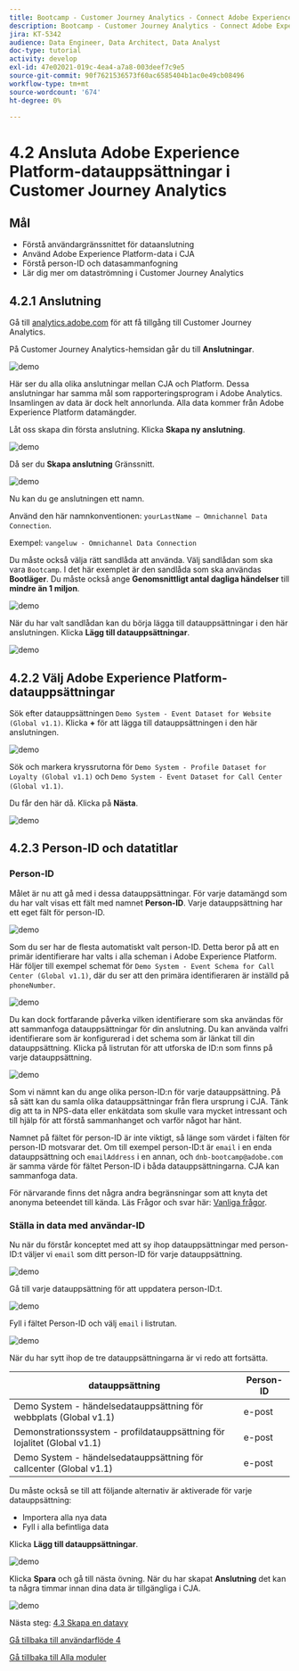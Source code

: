 ```yaml
---
title: Bootcamp - Customer Journey Analytics - Connect Adobe Experience Platform Datasets in Customer Journey Analytics
description: Bootcamp - Customer Journey Analytics - Connect Adobe Experience Platform Datasets in Customer Journey Analytics
jira: KT-5342
audience: Data Engineer, Data Architect, Data Analyst
doc-type: tutorial
activity: develop
exl-id: 47e02021-019c-4ea4-a7a8-003deef7c9e5
source-git-commit: 90f7621536573f60ac6585404b1ac0e49cb08496
workflow-type: tm+mt
source-wordcount: '674'
ht-degree: 0%

---
```


# 4.2 Ansluta Adobe Experience Platform-datauppsättningar i Customer Journey Analytics

## Mål

- Förstå användargränssnittet för dataanslutning
- Använd Adobe Experience Platform-data i CJA
- Förstå person-ID och datasammanfogning
- Lär dig mer om dataströmning i Customer Journey Analytics

## 4.2.1 Anslutning

Gå till [analytics.adobe.com](https://analytics.adobe.com) för att få tillgång till Customer Journey Analytics.

På Customer Journey Analytics-hemsidan går du till **Anslutningar**.

![demo](./images/cja2.png)

Här ser du alla olika anslutningar mellan CJA och Platform. Dessa anslutningar har samma mål som rapporteringsprogram i Adobe Analytics. Insamlingen av data är dock helt annorlunda. Alla data kommer från Adobe Experience Platform datamängder.

Låt oss skapa din första anslutning. Klicka **Skapa ny anslutning**.

![demo](./images/cja4.png)

Då ser du **Skapa anslutning** Gränssnitt.

![demo](./images/cja5.png)

Nu kan du ge anslutningen ett namn.

Använd den här namnkonventionen: `yourLastName – Omnichannel Data Connection`.

Exempel: `vangeluw - Omnichannel Data Connection`

Du måste också välja rätt sandlåda att använda. Välj sandlådan som ska vara `Bootcamp`. I det här exemplet är den sandlåda som ska användas **Bootläger**. Du måste också ange **Genomsnittligt antal dagliga händelser** till **mindre än 1 miljon**.

![demo](./images/cjasb.png)

När du har valt sandlådan kan du börja lägga till datauppsättningar i den här anslutningen. Klicka **Lägg till datauppsättningar**.

![demo](./images/cjasb1.png)

## 4.2.2 Välj Adobe Experience Platform-datauppsättningar

Sök efter datauppsättningen `Demo System - Event Dataset for Website (Global v1.1)`. Klicka **+** för att lägga till datauppsättningen i den här anslutningen.

![demo](./images/cja7.png)

Sök och markera kryssrutorna för `Demo System - Profile Dataset for Loyalty (Global v1.1)` och `Demo System - Event Dataset for Call Center (Global v1.1)`.

Du får den här då. Klicka på **Nästa**.

![demo](./images/cja9.png)

## 4.2.3 Person-ID och datatitlar

### Person-ID

Målet är nu att gå med i dessa datauppsättningar. För varje datamängd som du har valt visas ett fält med namnet **Person-ID**. Varje datauppsättning har ett eget fält för person-ID.

![demo](./images/cja11.png)

Som du ser har de flesta automatiskt valt person-ID. Detta beror på att en primär identifierare har valts i alla scheman i Adobe Experience Platform. Här följer till exempel schemat för `Demo System - Event Schema for Call Center (Global v1.1)`, där du ser att den primära identifieraren är inställd på `phoneNumber`.

![demo](./images/cja13.png)

Du kan dock fortfarande påverka vilken identifierare som ska användas för att sammanfoga datauppsättningar för din anslutning. Du kan använda valfri identifierare som är konfigurerad i det schema som är länkat till din datauppsättning. Klicka på listrutan för att utforska de ID:n som finns på varje datauppsättning.

![demo](./images/cja14.png)

Som vi nämnt kan du ange olika person-ID:n för varje datauppsättning. På så sätt kan du samla olika datauppsättningar från flera ursprung i CJA. Tänk dig att ta in NPS-data eller enkätdata som skulle vara mycket intressant och till hjälp för att förstå sammanhanget och varför något har hänt.

Namnet på fältet för person-ID är inte viktigt, så länge som värdet i fälten för person-ID motsvarar det. Om till exempel person-ID:t är `email` i en enda datauppsättning och `emailAddress` i en annan, och `dnb-bootcamp@adobe.com` är samma värde för fältet Person-ID i båda datauppsättningarna. CJA kan sammanfoga data.

För närvarande finns det några andra begränsningar som att knyta det anonyma beteendet till kända. Läs Frågor och svar här: [Vanliga frågor](https://experienceleague.adobe.com/docs/analytics-platform/using/cja-overview/cja-faq.html).

### Ställa in data med användar-ID

Nu när du förstår konceptet med att sy ihop datauppsättningar med person-ID:t väljer vi `email` som ditt person-ID för varje datauppsättning.

![demo](./images/cja15.png)

Gå till varje datauppsättning för att uppdatera person-ID:t.

![demo](./images/cja12a.png)

Fyll i fältet Person-ID och välj `email` i listrutan.

![demo](./images/cja17.png)

När du har sytt ihop de tre datauppsättningarna är vi redo att fortsätta.

| datauppsättning | Person-ID |
| ----------------- |-------------| 
| Demo System - händelsedatauppsättning för webbplats (Global v1.1) | e-post |
| Demonstrationssystem - profildatauppsättning för lojalitet (Global v1.1) | e-post |
| Demo System - händelsedatauppsättning för callcenter (Global v1.1) | e-post |

Du måste också se till att följande alternativ är aktiverade för varje datauppsättning:

- Importera alla nya data
- Fyll i alla befintliga data

Klicka **Lägg till datauppsättningar**.

![demo](./images/cja16.png)

Klicka **Spara** och gå till nästa övning.
När du har skapat **Anslutning** det kan ta några timmar innan dina data är tillgängliga i CJA.

![demo](./images/cja20.png)

Nästa steg: [4.3 Skapa en datavy](./ex3.md)

[Gå tillbaka till användarflöde 4](./uc4.md)

[Gå tillbaka till Alla moduler](./../../overview.md)
